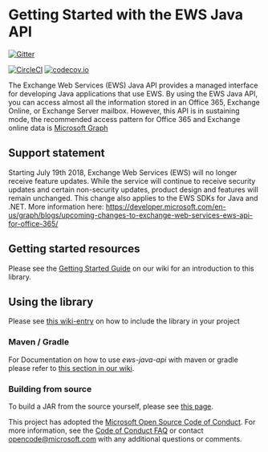 # Getting Started with the EWS Java API

[![Gitter](https://badges.gitter.im/JoinChat.svg)](https://gitter.im/OfficeDev/ews-java-api?utm_source=badge&utm_medium=badge&utm_campaign=pr-badge&utm_content=badge)

[![CircleCI](https://circleci.com/gh/surevine/ews-java-api.svg?style=svg)](https://circleci.com/gh/surevine/ews-java-api) [![codecov.io](https://codecov.io/github/OfficeDev/ews-java-api/coverage.svg?branch=master)](https://codecov.io/github/OfficeDev/ews-java-api?branch=master)

The Exchange Web Services (EWS) Java API provides a managed interface for developing Java applications that use EWS.
By using the EWS Java API, you can access almost all the information stored in an Office 365, Exchange Online, or Exchange Server mailbox. However, this API is in sustaining mode, the recommended access pattern for Office 365 and Exchange online data is [Microsoft Graph](https://graph.microsoft.com)

## Support statement

Starting July 19th 2018, Exchange Web Services (EWS) will no longer receive feature updates. While the service will continue to receive security updates and certain non-security updates, product design and features will remain unchanged. This change also applies to the EWS SDKs for Java and .NET. More information here: https://developer.microsoft.com/en-us/graph/blogs/upcoming-changes-to-exchange-web-services-ews-api-for-office-365/


## Getting started resources

Please see the [Getting Started Guide](https://github.com/OfficeDev/ews-java-api/wiki/Getting-Started-Guide) on our wiki for an introduction to this library.

## Using the library
Please see [this wiki-entry](https://github.com/OfficeDev/ews-java-api/wiki/Getting-Started-Guide#using-the-library) on how to include the library in your project

### Maven / Gradle
For Documentation on how to use _ews-java-api_ with maven or gradle please refer to [this section in our wiki](https://github.com/OfficeDev/ews-java-api/wiki#maven--gradle-integration). 

### Building from source
To build a JAR from the source yourself, please see [this page](https://github.com/OfficeDev/ews-java-api/wiki/Building-EWS-JAVA-API).


This project has adopted the [Microsoft Open Source Code of Conduct](https://opensource.microsoft.com/codeofconduct/). For more information, see the [Code of Conduct FAQ](https://opensource.microsoft.com/codeofconduct/faq/) or contact [opencode@microsoft.com](mailto:opencode@microsoft.com) with any additional questions or comments.

